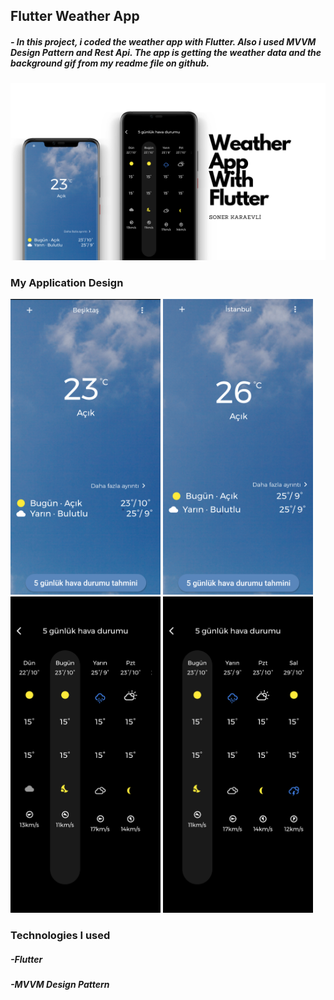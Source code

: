 ## Flutter Weather App
##### - In this project, i coded the weather app with Flutter. Also i used MVVM Design Pattern and Rest Api. The app is getting the weather data and the background gif from my readme file on github.
<img src = "assets/images/5.png" width=600 height:250>

### My Application Design

<img src="assets/images/11.png" width=240 height:100> <img src="assets/images/22.png" width=240 height:100>  
<img src="assets/images/3.png" width=240 height:80>     <img src="assets/images/4.png" width=240 height:80>

### Technologies I used

##### -Flutter
##### -MVVM Design Pattern

